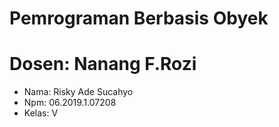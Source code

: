 # Pemrograman Berbasis Obyek
# Dosen: Nanang F.Rozi
- Nama: Risky Ade Sucahyo
- Npm: 06.2019.1.07208
- Kelas: V
